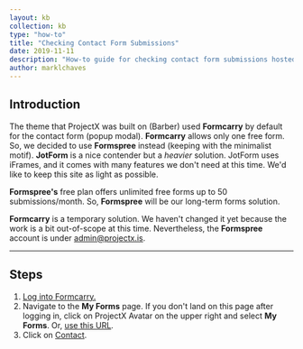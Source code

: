 ```yaml
---
layout: kb
collection: kb
type: "how-to"
title: "Checking Contact Form Submissions"
date: 2019-11-11
description: "How-to guide for checking contact form submissions hosted on Formcarry."
author: marklchaves
---
```

## Introduction

The theme that ProjectX was built on (Barber) used **Formcarry** by default for the contact form (popup modal). **Formcarry** allows only one free form. So, we decided to use **Formspree** instead (keeping with the minimalist motif). **JotForm** is a nice contender but a _heavier_ solution. JotForm uses iFrames, and it comes with many features we don't need at this time. We'd like to keep this site as light as possible.

**Formspree's** free plan offers unlimited free forms up to 50 submissions/month. So, **Formspree** will be our long-term forms solution.

**Formcarry** is a temporary solution. We haven't changed it yet because the work is a bit out-of-scope at this time. Nevertheless, the **Formspree** account is under admin@projectx.is.

---

## Steps

1. [Log into Formcarry.](https://formcarry.com/login)
2. Navigate to the **My Forms** page. If you don't land on this page after logging in, click on ProjectX Avatar on the upper right and select **My Forms**. Or, [use this URL](https://formcarry.com/profile/my-forms).
3. Click on [Contact](https://formcarry.com/profile/form/dk-s_YAU0WZ/submissions).